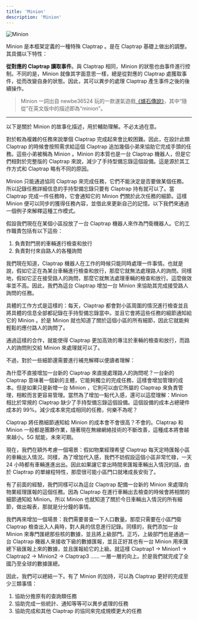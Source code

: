 ```yaml
---
title: 'Minion'
description: 'Minion'
---
```


![Minion](/images/20190228-002.gif)

Minion 是本框架定義的一種特殊 Claptrap 。是在 Claptrap 基礎上做出的調整。其具備以下特性：

**從對應的 Claptrap 讀取事件**。與 Claptrap 相同，Minion 的狀態也由事件進行控制。不同的是，Minion 就像其字面意思一樣，總是從對應的 Claptrap 處獲取事件，從而改變自身的狀態。因此，其可以異步的處理 Claptrap 產生事件之後的後續操作。

> Minion 一詞出自 newbe36524 玩的一款運氣遊戲[《爐石傳說》](https://zh.moegirl.org/%E7%82%89%E7%9F%B3%E4%BC%A0%E8%AF%B4)，其中“隨從”在英文版中的描述即為“minion”。

---

以下是關於 Minion 的故事化描述，用於輔助理解。不必太過在意。

對於較為複雜的任務來說單個 Claptrap 完成起來會比較困難。因此，在設計此類 Claptrap 的時候會按照需求給這個 Claptrap 追加幾個小弟來協助它完成手頭的任務。這些小弟被稱為 Minion 。Minion 的本質也是一台 Claptrap 機器人，但是它們相對於完整版的 Claptrap 來說，減少了手持型備忘錄這個設備。這是源於其工作方式和 Claptrap 略有不同的原因。

Minion 只能通過協同 Claptrap 來完成任務，它們不能決定是否要做某個任務。所以記錄任務詳細信息的手持型備忘錄只要有 Claptrap 持有就可以了。當 Claptrap 完成一件任務時，它會通知它的 Minion 們關於此次任務的細節。這樣 Minion 便可以同步的獲得任務內容，並借此來更新自己的記憶。以下我們來通過一個例子來解釋這種工作模式。

假設我們現在在某個小區投放了一台 Claptrap 機器人來作為門衛機器人。它的工作職責包括有以下這些：

1. 負責對門房的車輛進行檢查和放行
2. 負責對付來自路人的各種詢問

我們現在知道，Claptrap 機器人在工作的時候只能同時處理一件事情。也就是說，假如它正在為某台車輛進行檢查和放行，那麼它就無法處理路人的詢問。同樣地，假如它正在接受路人的詢問，那麼它就無法處理車輛的檢查和放行。這麼做效率並不高。因此，我們為這台 Claptrap 增加一台 Minion 來協助其完成接受路人詢問的任務。

具體的工作方式是這樣的：每天，Claptrap 都會對小區周圍的情況進行檢查並且將具體的信息全部都記錄在手持型備忘錄當中。並且它會將這些任務的細節通知給它的 Minion 。於是 Minion 就也知道了關於這個小區的所有細節，因此它就能夠輕鬆的應付路人的詢問了。

通過這樣的合作，就能使得 Claptrap 更加高效的專注於車輛的檢查和放行，而路人的詢問則交給 Minion 來處理就可以了。

不過，對於一些細節還需要進行補充解釋以便讀者理解：

為什麼不直接增加一台新的 Claptrap 來直接處理路人的詢問呢？一台新的 Claptrap 意味著一個新的主體，它能夠獨立的完成任務，這樣會增加管理的成本。但是如果只是新增一台 Minion ，它則可以由它所屬的 Claptrap 來負責管理，相較而言更容易管理。當然為了增加一點代入感，還可以這麼理解：Minion 相比於常規的 Claptrap 缺少了手持型備忘錄這個設備。這個設備的成本占總硬件成本的 99%。減少成本來完成相同的任務，何樂不為呢？

Claptrap 將任務細節通知給 Minion 的成本會不會很高？不會的。Claptrap 和 Minion 一般都是團夥作業，隨著現在無線網絡技術的不斷改善，這種成本將會越來越小。5G 賦能，未來可期。

現在，我們在額外考慮一個場景：假如物業經理希望 Claptrap 每天定時匯報小區的車輛出入情況。同樣，為了增加代入感，我們不妨假設這個小區非常忙碌，一天 24 小時都有車輛進進出出。因此如果讓它拿出時間來匯報車輛出入情況的話，由於 Claptrap 的單線程特性，那麼很可能小區門口就堵成長安街了。

有了前面的經驗，我們同樣可以為這台 Claptrap 配備一台新的 Minion 來處理向物業經理匯報的這個任務。因為 Claptrap 在進行車輛出去檢查的時候會將相關的細節通知給 Minion。所以 Minion 也就知道了關於今日車輛出入情況的所有細節，做出報表，那就是分分鐘的事情。

我們再來增加一個場景：我們需要普查一下人口數量。那麼只需要在小區門衛 Claptrap 檢查出入人員時，對人員的信息進行記錄。同樣的，我們添加一台 Minion 來專門匯總那些核的數據，並且將上級部門。正巧，上級部門也是通過一台 Claptrap 機器人來接收下級的數據匯報，並且正好其也有一台 Minion 用來匯總下級匯報上來的數據，並且匯報給它的上級。就這樣 Claptrap1 -> Minion1 -> Claptrap2 -> Minion2 -> Claptrap3 …… 一層一層的向上。於是我們就完成了全國乃至全球的數據匯總。

因此，我們可以總結一下。有了 Minion 的加持，可以為 Claptrap 更好的完成至少三類事情：

1. 協助分擔原有的查詢類任務
2. 協助完成一些統計、通知等等可以異步處理的任務
3. 協助完成和其他 Claptrap 的協同來完成規模更大的任務
